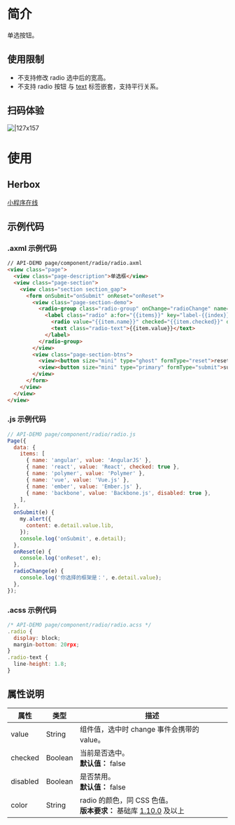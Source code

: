 
# 简介
单选按钮。

## 使用限制

- 不支持修改 radio 选中后的宽高。
- 不支持 radio 按钮 与 [text](/mini/component/text) 标签嵌套，支持平行关系。

## 扫码体验
![|127x157](https://gw.alipayobjects.com/zos/skylark-tools/public/files/4b07417d74a2578ab1d5da6b5965507a.png#align=left&display=inline&height=157&margin=%5Bobject%20Object%5D&originHeight=157&originWidth=127&status=done&style=none&width=127)

# 使用

## Herbox
[小程序在线](https://herbox-embed.alipay.com/s/doc-radio?theme=light&previewZoom=75&chInfo=openhome-doc) 

## 示例代码

### .axml 示例代码
```html
// API-DEMO page/component/radio/radio.axml 
<view class="page">
  <view class="page-description">单选框</view>
  <view class="page-section">
    <view class="section section_gap">
      <form onSubmit="onSubmit" onReset="onReset">
        <view class="page-section-demo">
          <radio-group class="radio-group" onChange="radioChange" name="lib">
            <label class="radio" a:for="{{items}}" key="label-{{index}}">
              <radio value="{{item.name}}" checked="{{item.checked}}" disabled="{{item.disabled}}" />
              <text class="radio-text">{{item.value}}</text>
            </label>
          </radio-group>
        </view>
        <view class="page-section-btns">
          <view><button size="mini" type="ghost" formType="reset">reset</button></view>
          <view><button size="mini" type="primary" formType="submit">submit</button></view>
        </view>
      </form>
    </view>
  </view>
</view>
```

### .js 示例代码
```javascript
// API-DEMO page/component/radio/radio.js
Page({
  data: {
    items: [
      { name: 'angular', value: 'AngularJS' },
      { name: 'react', value: 'React', checked: true },
      { name: 'polymer', value: 'Polymer' },
      { name: 'vue', value: 'Vue.js' },
      { name: 'ember', value: 'Ember.js' },
      { name: 'backbone', value: 'Backbone.js', disabled: true },
    ],
  },
  onSubmit(e) {
    my.alert({
      content: e.detail.value.lib,
    });
    console.log('onSubmit', e.detail);
  },
  onReset(e) {
    console.log('onReset', e);
  },
  radioChange(e) {
    console.log('你选择的框架是：', e.detail.value);
  },
});
```

### .acss 示例代码
```javascript
/* API-DEMO page/component/radio/radio.acss */
.radio {
  display: block;
  margin-bottom: 20rpx;
}
.radio-text {
  line-height: 1.8;
}
```

## 属性说明
| **属性** | **类型** | **描述** |
| --- | --- | --- |
| value | String | 组件值，选中时 change 事件会携带的 value。 |
| checked | Boolean | 当前是否选中。<br />**默认值：** false |
| disabled | Boolean | 是否禁用。<br />**默认值：** false |
| color | String | radio 的颜色，同 CSS 色值。<br />**版本要求：** 基础库 [1.10.0](/mini/framework/compatibility) 及以上 |


